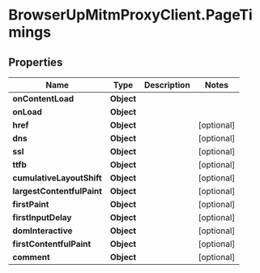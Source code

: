 # BrowserUpMitmProxyClient.PageTimings

## Properties

Name | Type | Description | Notes
------------ | ------------- | ------------- | -------------
**onContentLoad** | **Object** |  | 
**onLoad** | **Object** |  | 
**href** | **Object** |  | [optional] 
**dns** | **Object** |  | [optional] 
**ssl** | **Object** |  | [optional] 
**ttfb** | **Object** |  | [optional] 
**cumulativeLayoutShift** | **Object** |  | [optional] 
**largestContentfulPaint** | **Object** |  | [optional] 
**firstPaint** | **Object** |  | [optional] 
**firstInputDelay** | **Object** |  | [optional] 
**domInteractive** | **Object** |  | [optional] 
**firstContentfulPaint** | **Object** |  | [optional] 
**comment** | **Object** |  | [optional] 


